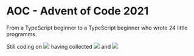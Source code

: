 # AOC - Advent of Code 2021
 From a TypeScript beginner to a TypeScript beginner who wrote 24 little programms.

Still coding on ![](https://img.shields.io/badge/day%20📅-2-blue) having collected ![](https://img.shields.io/badge/stars%20⭐-4-yellow) and 
![](https://img.shields.io/badge/days%20completed-2-red)
